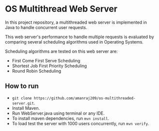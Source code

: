 # OS Multithread Web Server
In this project repository, a multithreaded web server is implemented in Java to handle concurrent user requests.

This web server's performance to handle multiple requests is evaluated by comparing several scheduling algorithms used
in Operating Systems.

Scheduling algorithms are tested on this web server are:
- First Come First Serve Scheduling
- Shortest Job First Priority Scheduling
- Round Robin Scheduling

## How to run
- `git clone https://github.com/amanraj209/os-multithreaded-server.git`.
- Install Maven.
- Run WebServer.java using terminal or any IDE.
- To install maven dependencies, run `mvn install`.
- To load test the server with 1000 users concurrently, run `mvn verify`.
